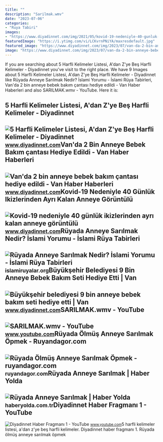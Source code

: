 ```yaml
---
title: ""
description: "Sarilmak.wmv"
date: "2023-07-06"
categories:
- "Ruya Tabiri"
images:
- "https://www.diyadinnet.com/img/2021/05/kovid-19-nedeniyle-40-gunluk-ikizlerinden-ayri-kalan-anneye-goruntulu-gorusme-surprizi.jpg"
featuredImage: "https://i.ytimg.com/vi/LCKvrnPNiYA/maxresdefault.jpg"
featured_image: "https://www.diyadinnet.com/img/2023/07/van-da-2-bin-anneye-bebek-bakim-cantasi-hediye-edildi.jpg"
image: "https://www.diyadinnet.com/img/2023/07/van-da-2-bin-anneye-bebek-bakim-cantasi-hediye-edildi.jpg"
---
```


If you are searching about 5 Harfli Kelimeler Listesi, A'dan Z'ye Beş Harfli Kelimeler - Diyadinnet you've visit to the right place. We have 9 Images about 5 Harfli Kelimeler Listesi, A'dan Z'ye Beş Harfli Kelimeler - Diyadinnet like Rüyada Anneye Sarılmak Nedir? İslami Yorumu - İslami Rüya Tabirleri, Van'da 2 bin anneye bebek bakım çantası hediye edildi - Van Haber Haberleri and also SARILMAK.wmv - YouTube. Here it is:

5 Harfli Kelimeler Listesi, A'dan Z'ye Beş Harfli Kelimeler - Diyadinnet
------------------------------------------------------------------------

 ![5 Harfli Kelimeler Listesi, A'dan Z'ye Beş Harfli Kelimeler - Diyadinnet](https://www.diyadinnet.com/d/bilgi/5-bes-harfli-kelimeler-nelerdir-1076.jpg) <small>www.diyadinnet.com</small>Van'da 2 Bin Anneye Bebek Bakım çantası Hediye Edildi - Van Haber Haberleri
---------------------------------------------------------------------------

 ![Van'da 2 bin anneye bebek bakım çantası hediye edildi - Van Haber Haberleri](https://www.diyadinnet.com/img/2023/07/van-da-2-bin-anneye-bebek-bakim-cantasi-hediye-edildi.jpg) <small>www.diyadinnet.com</small>Kovid-19 Nedeniyle 40 Günlük Ikizlerinden Ayrı Kalan Anneye Görüntülü
---------------------------------------------------------------------

 ![Kovid-19 nedeniyle 40 günlük ikizlerinden ayrı kalan anneye görüntülü](https://www.diyadinnet.com/img/2021/05/kovid-19-nedeniyle-40-gunluk-ikizlerinden-ayri-kalan-anneye-goruntulu-gorusme-surprizi.jpg) <small>www.diyadinnet.com</small>Rüyada Anneye Sarılmak Nedir? İslami Yorumu - İslami Rüya Tabirleri
-------------------------------------------------------------------

 ![Rüyada Anneye Sarılmak Nedir? İslami Yorumu - İslami Rüya Tabirleri](https://islamiruyalar.org/wp-content/uploads/2017/10/Ruyada-Anneye-Sarilmak.webp) <small>islamiruyalar.org</small>Büyükşehir Belediyesi 9 Bin Anneye Bebek Bakım Seti Hediye Etti | Van
---------------------------------------------------------------------

 ![Büyükşehir belediyesi 9 bin anneye bebek bakım seti hediye etti | Van](https://www.diyadinnet.com/img/2022/10/buyuksehir-belediyesi-9-bin-anneye-bebek-bakim-seti-hediye-etti.jpg) <small>www.diyadinnet.com</small>SARILMAK.wmv - YouTube
----------------------

 ![SARILMAK.wmv - YouTube](https://i.ytimg.com/vi/LCKvrnPNiYA/maxresdefault.jpg) <small>www.youtube.com</small>Rüyada Ölmüş Anneye Sarılmak Öpmek - Ruyandagor.com
---------------------------------------------------

 ![Rüyada Ölmüş Anneye Sarılmak Öpmek - ruyandagor.com](https://images.ruyandagor.com/2017/05/olmus-anneye-sarilmak-opmek-1730.jpg) <small>ruyandagor.com</small>Rüyada Anneye Sarılmak | Haber Yolda
------------------------------------

 ![Rüyada Anneye Sarılmak | Haber Yolda](https://haberyolda.com.tr/wp-content/uploads/2022/12/ruyada-anneye-sarilmak-TmXTxOmj-660x330.jpg) <small>haberyolda.com.tr</small>Diyadinnet Haber Fragmanı 1 - YouTube
-------------------------------------

 ![Diyadinnet Haber Fragmanı 1 - YouTube](https://i.ytimg.com/vi/W3vzBsY_kaE/maxresdefault.jpg) <small>www.youtube.com</small>5 harfli kelimeler listesi, a'dan z'ye beş harfli kelimeler. Diyadinnet haber fragmanı 1. Rüyada ölmüş anneye sarılmak öpmek
